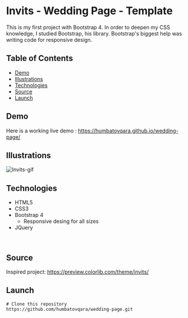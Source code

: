 # Invits - Wedding Page - Template
This is my first project with Bootstrap 4. In order to deepen my CSS knowledge, I studied Bootstrap, his library. Bootstrap's biggest help was writing code for responsive design. <br />

## Table of Contents
- [Demo](#demo)
- [Illustrations](#illustrations)
- [Technologies](#technologies)
- [Source](#source)
- [Launch](#launch)

## Demo
Here is a working live demo : https://humbatovqara.github.io/wedding-page/

## Illustrations
![Invits-gif](https://user-images.githubusercontent.com/60696274/136705632-2e7b2e9f-bf64-41a0-84f9-73b81da36779.gif)
<br />

## Technologies
- HTML5
- CSS3
- Bootstrap 4
  - Responsive desing for all sizes
- JQuery
<br />

## Source
Inspired project: https://preview.colorlib.com/theme/invits/

## Launch
```
# Clone this repository
https://github.com/humbatovqara/wedding-page.git
```
